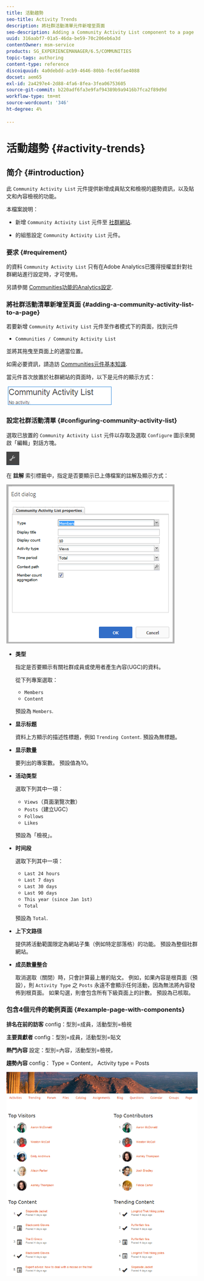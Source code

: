 ```yaml
---
title: 活動趨勢
seo-title: Activity Trends
description: 將社群活動清單元件新增至頁面
seo-description: Adding a Community Activity List component to a page
uuid: 316aabf7-01a5-46da-be59-70c206eb6a3d
contentOwner: msm-service
products: SG_EXPERIENCEMANAGER/6.5/COMMUNITIES
topic-tags: authoring
content-type: reference
discoiquuid: 4a0debdd-acb9-4646-80bb-fec66fae4088
docset: aem65
exl-id: 2a4297e4-2d88-4fa6-8fea-3fea06753605
source-git-commit: b220adf6fa3e9faf94389b9a9416b7fca2f89d9d
workflow-type: tm+mt
source-wordcount: '346'
ht-degree: 4%

---
```


# 活動趨勢 {#activity-trends}

## 简介 {#introduction}

此 `Community Activity List` 元件提供新增成員貼文和檢視的趨勢資訊，以及貼文和內容檢視的功能。

本檔案說明：

* 新增 `Community Activity List` 元件至 [社群網站](/help/communities/overview.md#community-sites).

* 的組態設定 `Community Activity List` 元件。

### 要求 {#requirement}

的資料 `Community Activity List` 只有在Adobe Analytics已獲得授權並針對社群網站進行設定時，才可使用。

另請參閱 [Communities功能的Analytics設定](/help/communities/analytics.md).

### 將社群活動清單新增至頁面 {#adding-a-community-activity-list-to-a-page}

若要新增 `Community Activity List` 元件至作者模式下的頁面，找到元件

* `Communities / Community Activity List`

並將其拖曳至頁面上的適當位置。

如需必要資訊，請造訪 [Communities元件基本知識](/help/communities/basics.md).

當元件首次放置於社群網站的頁面時，以下是元件的顯示方式：

![社群活動](assets/community-activity.png)

### 設定社群活動清單  {#configuring-community-activity-list}

選取已放置的 `Community Activity List` 元件以存取及選取 `Configure` 圖示來開啟「編輯」對話方塊。

![設定](assets/configure-new.png)

在 **註解** 索引標籤中，指定是否要顯示已上傳檔案的註解及顯示方式：

![属性](assets/activity-list-properties.png)

* **类型**

   指定是否要顯示有關社群成員或使用者產生內容(UGC)的資料。

   從下列專案選取：

   * `Members`
   * `Content`

   預設為 `Members`.

* **显示标题**

   資料上方顯示的描述性標題，例如 `Trending Content`.
預設為無標題。

* **显示数量**

   要列出的專案數。
預設值為10。

* **活动类型**

   選取下列其中一項：

   * `Views`（頁面瀏覽次數）
   * `Posts`（建立UGC）
   * `Follows`
   * `Likes`

   預設為「檢視」。

* **时间段**

   選取下列其中一項：

   * `Last 24 hours`
   * `Last 7 days`
   * `Last 30 days`
   * `Last 90 days`
   * `This year (since Jan 1st)`
   * `Total`

   預設為 `Total`.

* **上下文路径**

   提供將活動範圍限定為網站子集（例如特定部落格）的功能。
預設為整個社群網站。

* **成员数量整合**

   取消選取（關閉）時，只會計算最上層的貼文。 例如，如果內容是根頁面（預設），則 `Activity Type` 之 `Posts` 永遠不會顯示任何活動，因為無法將內容發佈到根頁面。 如果勾選，則會包含所有下級頁面上的計數。
預設為已核取。

### 包含4個元件的範例頁面 {#example-page-with-components}

**排名在前的訪客** config：型別=成員，活動型別=檢視

**主要貢獻者** config：型別=成員，活動型別=貼文

**熱門內容** 設定：型別=內容，活動型別=檢視，

**趨勢內容** config： Type = Content， Activity type = Posts

![元件](assets/activity-list-components.png)
